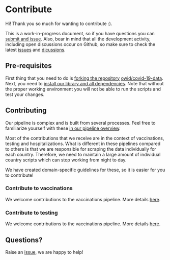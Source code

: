# Contribute
Hi! Thank you so much for wanting to contribute :).

This is a work-in-progress document, so if you have questions you can [submit and
issue](https://github.com/owid/covid-19-data/issues/new). Also, bear in mind that all the development activity, including
open discussions occur on Github, so make sure to check the latest [issues](https://github.com/owid/covid-19-data/issues) and [dicussions](https://github.com/owid/covid-19-data/discussions). 
## Pre-requisites
First thing that you need to do is [forking the
repository](https://docs.github.com/en/get-started/quickstart/fork-a-repo) [owid/covid-19-data](https://github.com/owid/covid-19-data). Next, you need to [install our library and
all dependencies](environment). Note that without the proper working environment you will not be able to run the scripts and test your changes.

## Contributing
Our pipeline is complex and is built from several processes. Feel free to familiarize yourself with these [in our
pipeline overview](data-pipeline).

Most of the contributions that we receive are in the context of vaccinations, testing and hospitalizations. What is
different in these pipelines compared to others is that we are responsible for scraping the data individually for
each country. Therefore, we need to maintain a large amount of individual country scripts which can stop working from
night to day.

We have created domain-specific guidelines for these, so it is easier for you to contribute!

### Contribute to vaccinations
We welcome contributions to the vaccinations pipeline. More details [here](contribute-vax).

### Contribute to testing
We welcome contributions to the vaccinations pipeline. More details [here](contribute-test).

## Questions?
Raise an [issue](https://github.com/owid/covid-19-data/issues), we are happy to help!
